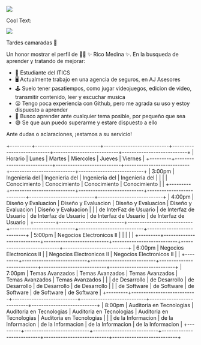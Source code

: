 ![](https://images.cooltext.com/5582494.png)

<a href="http://cooltext.com" target="_top"><img src="https://cooltext.com/images/ct_pixel.gif" width="80" height="15" alt="Cool Text: Logo and Graphics Generator" border="0" /></a>


![](GHLogoTMP.png)

Tardes camaradas 👋


Un honor mostrar el perfil de 👨‍🏫 ✨ Rico Medina ✨.
En la busqueda de aprender y tratando de mejorar:

- 🔭 Estudiante del ITICS  
- 🖥 Actualmente trabajo en una agencia de seguros, en AJ Asesores
- 🕹️ Suelo tener pasatiempos, como jugar videojuegos, edicion de video, transmitir contenido, leer y escuchar musica
- 😦 Tengo poca experiencia con Github, pero me agrada su uso y estoy dispuesto a aprender
- 👾 Busco aprender ante cualquier tema posible, por pequeño que sea
- 😅 Se que aun puedo superarme y estare dispuesto a ello

Ante dudas o aclaraciones, ¡estamos a su servicio!


+---------+---------------------------+---------------------------+---------------------------+---------------------------+---------------------------+
| Horario | Lunes                     | Martes                    | Miercoles                 | Jueves                    | Viernes                   |
+---------+---------------------------+---------------------------+---------------------------+---------------------------+---------------------------+
| 3:00pm  | Ingenieria del            | Ingenieria del            | Ingenieria del            | Ingenieria del            |                           |
|         | Conocimiento              | Conocimiento              | Conocimiento              | Conocimiento              |                           |
+---------+---------------------------+---------------------------+---------------------------+---------------------------+---------------------------+
| 4:00pm  | Diseño y Evaluacion       | Diseño y Evaluacion       | Diseño y Evaluacion       | Diseño y Evaluacion       | Diseño y Evaluacion       |
|         | de InterFaz de Usuario    | de Interfaz de Usuario    | de Interfaz de Usuario    | de Interfaz de Usuario    | de Interfaz de Usuario    |
+---------+---------------------------+---------------------------+---------------------------+---------------------------+---------------------------+
| 5:00pm  | Negocios Electronicos II  |                           |                           |                           |                           |
+---------+---------------------------+---------------------------+---------------------------+---------------------------+---------------------------+
| 6:00pm  | Negocios Electronicos II  |                           | Negocios Electronicos II  | Negocios Electronicos II  |                           |
+---------+---------------------------+---------------------------+---------------------------+---------------------------+---------------------------+
| 7:00pm  | Temas Avanzados           | Temas Avanzados           | Temas Avanzados           | Temas Avanzados           | Temas Avanzados           |
|         | de Desarrollo             | de Desarrollo             | de Desarrollo             | de Desarrollo             | de Desarrollo             |
|         | de Software               | de Software               | de Software               | de Software               | de Software               |
+---------+---------------------------+---------------------------+---------------------------+---------------------------+---------------------------+
| 8:00pm  | Auditoria en Tecnologias  | Auditoria en Tecnologias  | Auditoria en Tecnologias  | Auditoria en Tecnologias  | Auditoria en Tecnologias  |
|         | de la Informacion         | de la Informacion         | de la Informacion         | de la Informacion         | de la Informacion         |
+---------+---------------------------+---------------------------+---------------------------+---------------------------+---------------------------+
